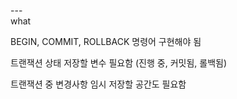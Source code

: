 ---\
what 


BEGIN, COMMIT, ROLLBACK 명령어 구현해야 됨 

트랜잭션 상태 저장할 변수 필요함 (진행 중, 커밋됨, 롤백됨)

트랜잭션 중 변경사항 임시 저장할 공간도 필요함
